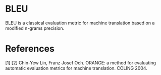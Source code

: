 # BLEU
BLEU is a classical evaluation metric for machine translation based on a modified n-grams precision.


# References
[1] 
[2] Chin-Yew Lin, Franz Josef Och. ORANGE: a method for evaluating automatic
evaluation metrics for machine translation. COLING 2004.